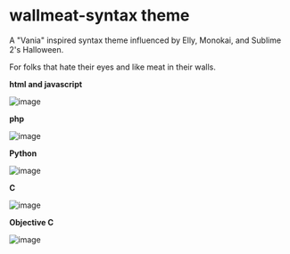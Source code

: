 # wallmeat-syntax theme

A "Vania" inspired syntax theme influenced by Elly, Monokai, and  Sublime 2's Halloween.

For folks that hate their eyes and like meat in their walls.

**html and javascript**

![image](https://cloud.githubusercontent.com/assets/1216700/22578986/c2b9b1ec-e99a-11e6-9344-74dcdba9a1f3.png)

**php**

![image](https://cloud.githubusercontent.com/assets/1216700/22578951/8f9f7cba-e99a-11e6-8e03-f67aabd3fce2.png)

**Python**

![image](https://cloud.githubusercontent.com/assets/1216700/22578966/9d9cbd00-e99a-11e6-88e1-539fada50c52.png)

**C**

![image](https://cloud.githubusercontent.com/assets/1216700/22578972/a74b75e4-e99a-11e6-8359-c5e72f496197.png)

**Objective C**

![image](https://cloud.githubusercontent.com/assets/1216700/22578977/b47cb2fa-e99a-11e6-91af-24044a48b107.png)
